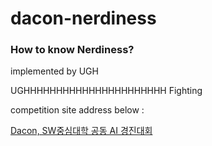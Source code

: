 # dacon-nerdiness

### How to know Nerdiness? 
implemented by UGH 

UGHHHHHHHHHHHHHHHHHHHHHH
Fighting

competition site address below :

[Dacon, SW중심대학 공동 AI 경진대회](https://c11.kr/11ncj)
